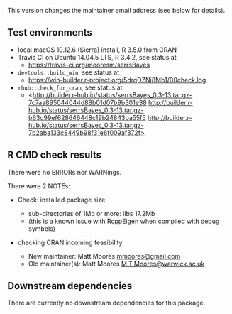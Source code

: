 This version changes the maintainer email address (see below for details).

## Test environments
* local macOS 10.12.6 (Sierra) install, R 3.5.0 from CRAN
* Travis CI on Ubuntu 14.04.5 LTS, R 3.4.2, see status at
    + <https://travis-ci.org/mooresm/serrsBayes>
* `devtools::build_win`, see status at
    + <https://win-builder.r-project.org/5drqDZNj8Mb1/00check.log>
* `rhub::check_for_cran`, see status at
    + <http://builder.r-hub.io/status/serrsBayes_0.3-13.tar.gz-7c7aa895044044d88b01d07b9b301e38
   http://builder.r-hub.io/status/serrsBayes_0.3-13.tar.gz-b63c99ef628646448c19b24843ba55f5
   http://builder.r-hub.io/status/serrsBayes_0.3-13.tar.gz-7b2aba133c8449b98f31e6f009af372f>

## R CMD check results
There were no ERRORs nor WARNings. 

There were 2 NOTEs:

* Check: installed package size 
    - sub-directories of 1Mb or more: libs 17.2Mb 
    - (this is a known issue with RcppEigen when compiled with debug symbols)

* checking CRAN incoming feasibility
    - New maintainer:  Matt Moores <mmoores@gmail.com>
    - Old maintainer(s): Matt Moores <M.T.Moores@warwick.ac.uk>

## Downstream dependencies
There are currently no downstream dependencies for this package.
